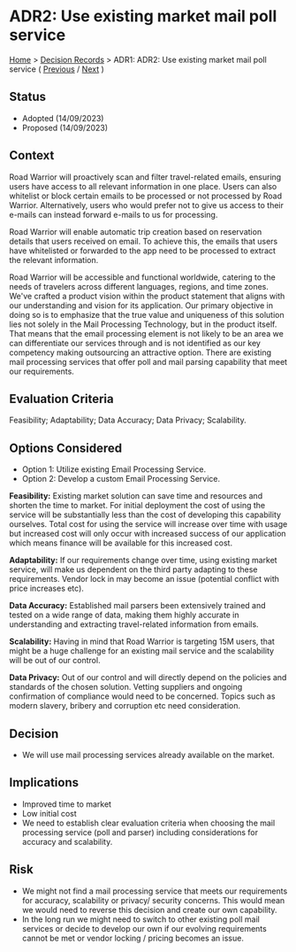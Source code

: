# ADR2: Use existing market mail poll service

[Home](../README.md) > [Decision Records](../README.md#decision-records) > ADR1: ADR2: Use existing market mail poll service ( [Previous](./adr1-use-event-driven-serverless-microservice-architecture.md) / [Next](./adr3-use-hybrid-technology-for-mobile-app.md) )

## Status

* Adopted (14/09/2023)
* Proposed (14/09/2023)

## Context

Road Warrior will proactively scan and filter travel-related emails, ensuring users have access to all relevant information in one place. Users can also whitelist or block certain emails to be processed or not processed by Road Warrior. Alternatively, users who would prefer not to give us access to their e-mails can instead forward e-mails to us for processing.

Road Warrior will enable automatic trip creation based on reservation details that users received on email. To achieve this, the emails that users have whitelisted or forwarded to the app need to be processed to extract the relevant information.

Road Warrior will be accessible and functional worldwide, catering to the needs of travelers across different languages, regions, and time zones.
We've crafted a product vision within the product statement that aligns with our understanding and vision for its application. Our primary objective in doing so is to emphasize that the true value and uniqueness of this solution lies not solely in the Mail Processing Technology, but in the product itself. That means that the email processing element is not likely to be an area we can differentiate our services through and is not identified as our key competency making outsourcing an attractive option. There are existing mail processing services that offer poll and mail parsing capability that meet our requirements.

## Evaluation Criteria

Feasibility; Adaptability; Data Accuracy; Data Privacy; Scalability.

## Options Considered

* Option 1: Utilize existing Email Processing Service.
* Option 2: Develop a custom Email Processing Service.

**Feasibility:** Existing market solution can save time and resources and shorten the time to market. For initial deployment the cost of using the service will be substantially less than the cost of developing this capability ourselves. Total cost for using the service will increase over time with usage but increased cost will only occur with increased success of our application which means finance will be available for this increased cost.

**Adaptability:** If our requirements change over time, using existing market service, will make us dependent on the third party adapting to these requirements. Vendor lock in may become an issue (potential conflict with price increases etc).

**Data Accuracy:** Established mail parsers been extensively trained and tested on a wide range of data, making them highly accurate in understanding and extracting travel-related information from emails.

**Scalability:** Having in mind that Road Warrior is targeting 15M users, that might be a huge challenge for an existing mail service and the scalability will be out of our control.

**Data Privacy:** Out of our control and will directly depend on the policies and standards of the chosen solution. Vetting suppliers and ongoing confirmation of compliance would need to be concerned. Topics such as modern slavery, bribery and corruption etc need consideration.

## Decision

* We will use mail processing services already available on the market.

## Implications

* Improved time to market
* Low initial cost
* We need to establish clear evaluation criteria when choosing the mail processing service (poll and parser) including considerations for accuracy and scalability.

## Risk

* We might not find a mail processing service that meets our requirements for accuracy, scalability or privacy/ security concerns. This would mean we would need to reverse this decision and create our own capability.
* In the long run we might need to switch to other existing poll mail services or decide to develop our own if our evolving requirements cannot be met or vendor locking / pricing becomes an issue.
